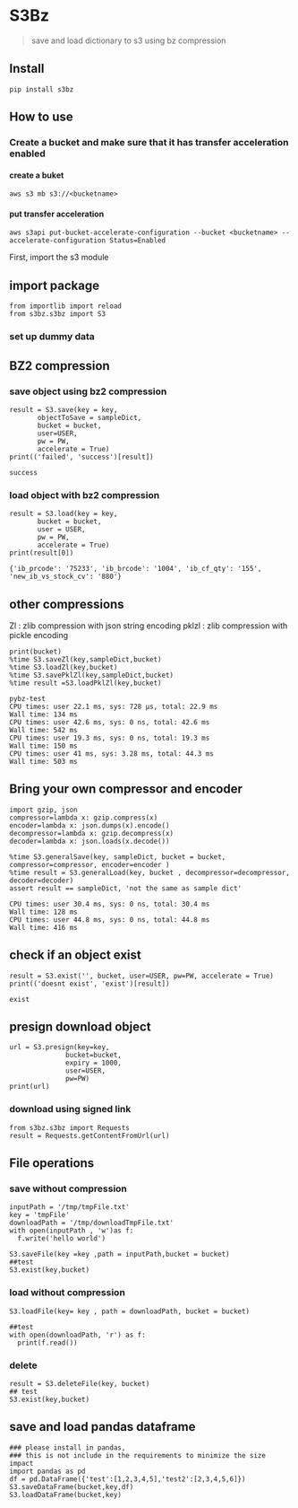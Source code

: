 # S3Bz
> save and load dictionary to s3 using bz compression


## Install

`pip install s3bz`

## How to use

### Create a bucket and make sure that it has transfer acceleration enabled
#### create a buket
`aws s3 mb s3://<bucketname>`
#### put transfer acceleration
`aws s3api put-bucket-accelerate-configuration --bucket <bucketname> --accelerate-configuration Status=Enabled`

First, import the s3 module

## import package

```
from importlib import reload
from s3bz.s3bz import S3
```

### set up dummy data

## BZ2 compression

### save object using bz2 compression

```
result = S3.save(key = key, 
       objectToSave = sampleDict,
       bucket = bucket,
       user=USER,
       pw = PW,
       accelerate = True)
print(('failed', 'success')[result])
```

    success


### load object with bz2 compression

```
result = S3.load(key = key,
       bucket = bucket,
       user = USER,
       pw = PW,
       accelerate = True)
print(result[0])
```

    {'ib_prcode': '75233', 'ib_brcode': '1004', 'ib_cf_qty': '155', 'new_ib_vs_stock_cv': '880'}


## other compressions
Zl : zlib compression with json string encoding
pklzl : zlib compression with pickle encoding

```
print(bucket)
%time S3.saveZl(key,sampleDict,bucket)
%time S3.loadZl(key,bucket)
%time S3.savePklZl(key,sampleDict,bucket)
%time result =S3.loadPklZl(key,bucket)
```

    pybz-test
    CPU times: user 22.1 ms, sys: 728 µs, total: 22.9 ms
    Wall time: 134 ms
    CPU times: user 42.6 ms, sys: 0 ns, total: 42.6 ms
    Wall time: 542 ms
    CPU times: user 19.3 ms, sys: 0 ns, total: 19.3 ms
    Wall time: 150 ms
    CPU times: user 41 ms, sys: 3.28 ms, total: 44.3 ms
    Wall time: 503 ms


## Bring your own compressor and encoder

```
import gzip, json
compressor=lambda x: gzip.compress(x)
encoder=lambda x: json.dumps(x).encode()
decompressor=lambda x: gzip.decompress(x)
decoder=lambda x: json.loads(x.decode())

%time S3.generalSave(key, sampleDict, bucket = bucket, compressor=compressor, encoder=encoder )
%time result = S3.generalLoad(key, bucket , decompressor=decompressor, decoder=decoder)
assert result == sampleDict, 'not the same as sample dict'
```

    CPU times: user 30.4 ms, sys: 0 ns, total: 30.4 ms
    Wall time: 128 ms
    CPU times: user 44.8 ms, sys: 0 ns, total: 44.8 ms
    Wall time: 416 ms


## check if an object exist

```
result = S3.exist('', bucket, user=USER, pw=PW, accelerate = True)
print(('doesnt exist', 'exist')[result])
```

    exist


## presign download object

```
url = S3.presign(key=key,
              bucket=bucket,
              expiry = 1000,
              user=USER,
              pw=PW)
print(url)
```

### download using signed link

```
from s3bz.s3bz import Requests
result = Requests.getContentFromUrl(url)
```

## File operations

### save without compression

```
inputPath = '/tmp/tmpFile.txt'
key = 'tmpFile'
downloadPath = '/tmp/downloadTmpFile.txt'
with open(inputPath , 'w')as f:
  f.write('hello world')
```

```
S3.saveFile(key =key ,path = inputPath,bucket = bucket)
##test
S3.exist(key,bucket)
```

### load without compression

```
S3.loadFile(key= key , path = downloadPath, bucket = bucket)
```

```
##test
with open(downloadPath, 'r') as f:
  print(f.read())
```

### delete

```
result = S3.deleteFile(key, bucket)
## test
S3.exist(key,bucket)
```

## save and load pandas dataframe

```
### please install in pandas, 
### this is not include in the requirements to minimize the size impact
import pandas as pd
df = pd.DataFrame({'test':[1,2,3,4,5],'test2':[2,3,4,5,6]})
S3.saveDataFrame(bucket,key,df)
S3.loadDataFrame(bucket,key)
```

